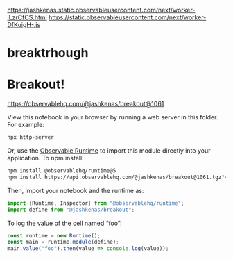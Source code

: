 https://jashkenas.static.observableusercontent.com/next/worker-lLzrCfCS.html
https://static.observableusercontent.com/next/worker-DfKuigH-.js
# breaktrhough
# Breakout!

https://observablehq.com/@jashkenas/breakout@1061

View this notebook in your browser by running a web server in this folder. For
example:

~~~sh
npx http-server
~~~

Or, use the [Observable Runtime](https://github.com/observablehq/runtime) to
import this module directly into your application. To npm install:

~~~sh
npm install @observablehq/runtime@5
npm install https://api.observablehq.com/@jashkenas/breakout@1061.tgz?v=3
~~~

Then, import your notebook and the runtime as:

~~~js
import {Runtime, Inspector} from "@observablehq/runtime";
import define from "@jashkenas/breakout";
~~~

To log the value of the cell named “foo”:

~~~js
const runtime = new Runtime();
const main = runtime.module(define);
main.value("foo").then(value => console.log(value));
~~~
